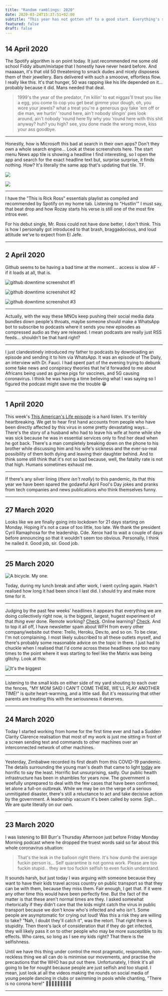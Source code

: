 ```yaml
---
title: "Random ramblings: 2020"
date: 2020-03-24T15:37:51+02:00
subtitle: "This year has not gotten off to a good start. Everything's shit."
featured: false
draft: false
---
```


## 14 April 2020

The Spotify algorithm is on point today. It just recommended me some old school Fiddy album/mixtape that I honestly have never heard before. And maaaaan, it's that old 50 threatening to smack dudes and nicely disposess them of their jewellery. Bars delivered with such a smooove, effortless flow. I really like this. It's that hunger, 50 was rapping like his life depended on it... probably because it did. Mans needed that deal.

> 1999's the year of the predator, I'm killin' to eat
> niggas'll treat you like a egg, you come to cop you get beat
> gimme your dough, oh, you wore your jewels? what a treat
> you're a generous guy
> take 'em off or die
> man, we hurtin' 'round here, ain't nobody slingin' pies
> look around, ain't nobody 'round here fly
> why you 'round here with this shit anyway? huh? you high?
> see, you done made the wrong move, kiss your ass goodbye.

---

Honestly, how is Microsoft this bad at search in their own apps? Don't they own a whole search engine... Look at these screenshots here. The start menu News app tile is showing a headline I find interesting, so I open the app and search for the exact headline text but, surprise surprise, it finds nothing. How? It's literally the same app that's updating that tile. TF.

![](/images/Annotation-2020-04-14-191638.jpg)

![](/images/Annotation-2020-04-14-191558.jpg)

---

I have the "This is Rick Ross" essentials playlist as compiled and recommended by Spotify on my home tab. Listening to "Hustlin'" I must say, that beat drop and how Rozay starts his verse is still one of the most fire intros ever.

For his debut single, Mr. Ross could not have done better, I don't think. This is how I personally got introduced to that brash, braggadocious, and loud attitude we've to expect from El Jefe.

---

## 2 April 2020

Github seems to be having a bad time at the moment... access is slow AF - if it loads at all, that is.

![github downtime screenshot #1](/images/gh-Screenshot-1.png)

![github downtime screenshot #2](/images/gh-Screenshot-2.png)

![github downtime screenshot #3](/images/gh-Screenshot-3.png)

---

Actually, with the way these MNOs keep pushing their social media data bundles down people's throats, maybe someone should make a WhatsApp bot to subscribe to podcasts where it sends you new episodes as compressed audio as they are released. I mean podcasts are really just RSS feeds... shouldn't be that hard right?

---

I just clandestinely introduced my father to podcasts by downloading an episode and sending it to him via WhatsApp. It was an episode of The Daily, an interview with Dr. Fauci. I had spent part of the evening trying to debunk some fake news and conspiracy theories that he'd forwaded to me about Africans being used as guinea pigs for vaccines, and 5G causing coronavirus. I think he was having a time believing what I was saying so I figured the podcast might save me the trouble 😁

---

## 1 April 2020

This week's [This American's Life episode](https://www.thisamericanlife.org/698/the-test) is a hard listen. It's terribly heartbreaking. We get to hear first hand accounts from people who have been directly affected by this virus in some pretty devastating ways... There's the story of a husband who had to leave his wife at home while she was sick because he was in essential services only to find her dead when he got back. There's a man completely breaking down on the phone to his brother while discussing him and his wife's sickness and the ever-so-real possibility of them both dying and leaving their daughter behind. And to think some still think that it's not so bad because, well, the fatality rate is not that high. Humans sometimes exhaust me.

---

If there's any silver lining (_there isn't really_) to this pandemic, its that this year we have been spared the godawful April Fool's Day jokes and pranks from tech companies and news publications who think themselves funny.

---

## 27 March 2020

Looks like we are finally going into lockdown for 21 days starting on Monday. Hoping it's not a case of too little, too late. We thank the president Cyril Ramaphosa for the leadership. Cde. Xerox had to wait a couple of days before announcing so that it wouldn't seem too obvious. Personally, I think he nailed it. Good job, sir. Good job.

---

## 25 March 2020

![A bicycle. My one.](/images/IMG_20190419_101426.jpg)

Today, during my lunch break and after work, I went cycling again. Hadn't realised how long it had been since I last did. I should try and make more time for it.

---

Judging by the past few weeks' headlines it appears that everything we are doing collectively right now, is the biggest, largest, hugest experiment of that _thing_ ever done. Remote working? [Check](https://web.archive.org/web/20200319165645/https://www.bloomberg.com/news/articles/2020-02-02/coronavirus-forces-world-s-largest-work-from-home-experiment). Online learning? [Check](https://web.archive.org/web/20200325185551/https://podcasts.apple.com/us/podcast/the-biggest-experiment-in-online-learning-ever/id1479107698?i=1000469119440). And to top it all off, I have newsletter spam about WFH from every other company/website out there: Trello, Heroku, Dev.to, and so on. To be clear, I'm not complaining. I most likely subscribed to all these outlets myself, and there's probably some reasonable advice on the topic in there. I just had to chuckle when I realised that I'd come across these headlines one too many times to the point where it was starting to feel like the Matrix was being glitchy. Look at this:

![It's the biggest](/images/Screenshot_2020-03-25_biggest_work-from-home_experiment_at_DuckDuckGo.png)

---

Listening to the small kids on either side of my yard shouting to each over the fences, "MY MOM SAID I CAN'T COME THERE, WE'LL PLAY ANOTHER TIME!" is quite heart-warming, and a little sad. But it's reassuring that other parents are treating this with the seriousness it deserves.

---

## 24 March 2020

Today I started working from home for the first time ever and had a Sudden Clarity Clarence realisation that most of my work is just me sitting in front of a screen sending text and commands to other machines over an interconnected network of other machines.

---

Yesterday, Zimbabwe recorded its first death from this COVID-19 pandemic. The details surrounding the young man's death that came to light [today](https://web.archive.org/web/20200324195057/https://dailynews.co.zw/makamba-family-fumes-over-zororos-death/) are horrific to say the least. Horrific but unsurprising, sadly. Our public health infrastructure has been in shambles for years now. The government is woefully unprepared to deal with the few cases that have been confirmed, let alone a full-on outbreak. While we may be on the verge of a serious unmitigated disaster, there's still a reluctance to act and take decisive action by the government. A leadership vacuum it's been called by some. Sigh... We are quite literally on our own.

---

## 23 March 2020

I was listening to Bill Burr's Thursday Afternoon just before Friday Monday Morning podcast where he dropped the truest words said so far about this whole coronavirus situation:

> That's the leak in the balloon right there. It's how dumb the average fuckin person is... Self quarantine is not gonna work. Please are too fuckin stupid... they are too fuckin selfish to even fuckin understand.

It sounds harsh, but just today I was arguing with someone because they want to have their kids travel across country on public transport so that they can be with them, because they miss them. Fair enough, I get that. If it were any other time this would have been perfectly fine. But the fact of the matter is that these aren't normal times are they. I asked somewhat rhetorically if they didn't care that the kids might catch the virus in public transport because we don't know who's infected and who isn't. Some people are asymptomatic for crying out loud! Was this a risk they are willing to take? "Nah, I doubt they'll catch it", was the retort. That right there is stupidity. Then there's lack of consideration that if they do get infected, they will likely pass it on to other people who may be more susceptible to its effects. Who cares, so long as I see my kids right? That there is the selfishness.

Until we have this thing under control the most pragmatic, responsible, non-reckless thing we all can do is minimise our movements, and practise the precautions that the WHO has put out there. Unfortunately, I think it's all going to be for nought because people are just selfish and too stupid. I mean, just look at all the videos making the rounds on social media of young people dancing in clubs or swimming in pools while chanting, "There is no corona here!" 🤦🏾‍♂️🤦🏾‍♂️🤦🏾‍♂️

---
